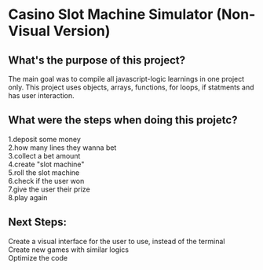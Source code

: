 # Casino Slot Machine Simulator (Non-Visual Version)

## What's the purpose of this project?
The main goal was to compile all javascript-logic learnings in one project only.
This project uses objects, arrays, functions, for loops, if statments and has user interaction.

## What were the steps when doing this projetc?
1.deposit some money<br>
2.how many lines they wanna bet<br>
3.collect a bet amount<br>
4.create "slot machine"<br>
5.roll the slot machine<br>
6.check if the user won<br>
7.give the user their prize<br>
8.play again

## Next Steps:
Create a visual interface for the user to use, instead of the terminal<br>
Create new games with similar logics<br>
Optimize the code
